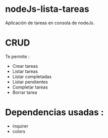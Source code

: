 # nodeJs-lista-tareas
Aplicación de tareas en consola de nodeJs.

# CRUD

Te permite : 
* Crear tareas
* Listar tareas
* Listar completadas
* Listar pendientes
* Completar tareas
* Borrar tarea

# Dependencias usadas : 
* inquirer
* colors

